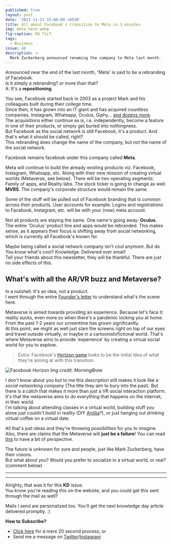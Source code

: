 ```yaml
---
published: true
layout: post
date: '2021-11-11 15:00:00 +0530'
title: All about Facebook's transition to Meta in 3 minutes
img: meta_hero.webp
fig-caption: KD TiLT
tags:
  - Business
issue: 48
description: >-
  Mark Zuckerberg announced renaming the company to Meta last month.
---
```


Announced near the end of the last month, 'Meta' is said to be a rebranding of Facebook.  
Is it simply a rebranding? or more than that?  
A: It's a **repositioning**.  

You see, Facebook started back in 2003 as a project Mark and his colleagues built during their college time.  
Since then, it has grown into an IT giant and has acquired countless companies. Instagram, Whatsapp, Oculus, Giphy... [and dozens more](https://cutt.ly/9TftNeS).  
The acquisitions either continue as is, i.e. independently, become a feature in one of their products, or simply get buried into nothingness.  
But Facebook as the social network is still Facebook, it's a product. And that's what it should be called, right?  
This rebranding does change the name of the company, but not the name of the social network.

Facebook remains facebook under this company called **Meta**.  

Meta will continue to build the already existing products viz. Facebook, Instagram, Whatsapp, etc. Along with their new mission of creating virtual worlds (Metaverse, see below). There will be two operating segments: Family of apps, and Reality labs. The stock ticker is going to change as well: **MVRS**. The company's corporate structure would remain the same.  

Some of the stuff will be pulled out of Facebook branding that is common across their products. User accounts for example. Logins and registrations to Facebook, Instagram, etc. will be with your (now) meta account.

Not all products are staying the same. One name's going away: **Oculus**.  
The entire 'Oculus' product line and apps would be rebranded. This makes sense, as it appears their focus is shifting away from social networking, which is currently all Facebook's known for.  

Maybe being called a social network company isn't cool anymore. But do You know what's cool? Knowledge. Delivered over email!  
Tell your friends about this newsletter, they will be thankful. There are just no side effects of this.

## What's with all the AR/VR buzz and Metaverse?
In a nutshell. It's an idea, not a product.  
I went through the entire [Founder's letter](https://cutt.ly/vTfyeaA) to understand what's the scene here. 

Metaverse is aimed towards providing an experience. Because let's face it: reality sucks, even more so when there's a pandemic locking you at home.   
From the past 1-2 years our screentime has grown significantly.  
At this point, we might as well just slam the screens right on top of our eyes and travel outside virtually, or maybe in a cartoonish/fictional world. That's where Metaverse aims to provide 'experience' by creating a virtual social world for you to explore.   

> Extra: Facebook's [Horizon game](https://cutt.ly/QTfyyHo) looks to be the initial idea of what they're aiming at with this transition.  

![Facebook Horizon]({{site.baseurl}}/assets/img/fb_horizon.gif)
_Img credit: MorningBrew_
  
I don't know about you but to me this description still makes it look like a _social networking company_ (The title they aim to bury into the past). But there is a catch that makes it more than just a VR social interaction platform. It's that the metaverse aims to do everything that happens on the internet, in their world.  
I'm talking about attending classes in a virtual world, building stuff you alone just couldn't build in reality (DIY [Antilia](https://cutt.ly/7Tfyi5Z)?), or just hanging out drinking virtual coffee on a virtual date.  

All that's just ideas and they're throwing possibilities for you to imagine. Also, there are claims that the Metaverse will **just be a failure**! You can read [this](https://cutt.ly/2TfyaLW) to have a bit of perspective.  

The future is unknown for sure and people, just like Mark Zuckerberg, have their visions.  
But what about you? Would you prefer to socialize in a virtual world, or real? (comment below)  

------
------

Alrighty, that was it for this **KD** issue.   
You know you're reading this on the website, and you could get this sent through the mail as well?  

Mails I send are personalized too. You'll get the next knowledge day article delivered promptly. :)  

**How to Subscribe?**  
- [Click here](https://knowledgeday.in/signup/?utm_source=newsletter&utm_medium=email_summary&utm_campaign=issue48) for a mere 20 second process; or  
- Send me a message on [Twitter](https://twitter.com/knowledgedaynl?utm_source=kd_newsletter&utm_medium=email_summary&utm_campaign=issue48)/[Instagram](http://instagram.com/knowledgedaynl?utm_source=kd_newsletter&utm_medium=email_summary&utm_campaign=issue48)  
